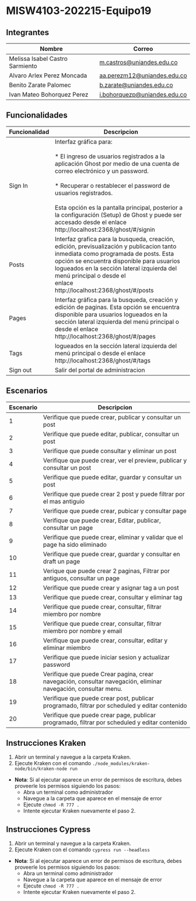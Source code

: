 # MISW4103-202215-Equipo19
## Integrantes
|Nombre|Correo|
|------|------|
|Melissa Isabel Castro Sarmiento|m.castros@uniandes.edu.co
|Alvaro Arlex Perez Moncada|aa.perezm12@uniandes.edu.co
|Benito Zarate Palomec|b.zarate@uniandes.edu.co
|Ivan Mateo Bohorquez Perez|i.bohorquezp@uniandes.edu.co
## Funcionalidades

| Funcionalidad | Descripcion                                                                                                                                                                                                                                                                                                                                                                                           |
|---------------|-------------------------------------------------------------------------------------------------------------------------------------------------------------------------------------------------------------------------------------------------------------------------------------------------------------------------------------------------------------------------------------------------------|
| Sign In       | Interfaz gráfica para:  <br><br>* El ingreso de usuarios registrados a la aplicación Ghost por medio de una cuenta de correo electrónico y un password.  <br><br>* Recuperar o restablecer el password de usuarios registrados. <br><br>Esta opción es la pantalla principal, posterior a la configuración (Setup) de Ghost y puede ser accesado desde el enlace http://localhost:2368/ghost/#/signin |
| Posts         | Interfaz grafica para la busqueda, creación, edición, previsualización y publicacion tanto inmediata como programada de posts. Esta opción se encuentra disponible para usuarios logueados en la sección lateral izquierda del menú principal o desde el <br>enlace <br>http://localhost:2368/ghost/#/posts                                                                                           |
| Pages         | Interfaz gráfica para la busqueda, creación y edición de paginas. Esta opción se encuentra disponible para usuarios logueados en la sección lateral izquierda del menú principal o desde el enlace http://localhost:2368/ghost/#/pages                                                                                                                                                                |
| Tags          | logueados en la sección lateral izquierda del menú principal o desde el enlace http://localhost:2368/ghost/#/tags                                                                                                                                                                                                                                                                                     |
| Sign out      | Salir del portal de administracion                                                                                                                                                                                                                                                                                                                                                                    |


## Escenarios

| Escenario | Descripcion                                                                                                    |
|-----------|----------------------------------------------------------------------------------------------------------------|
| 1         | Verifique que puede crear, publicar y consultar un post                                                        |
| 2         | Verifique que puede editar, publicar, consultar un post                                                        |
| 3         | Verifique que puede consultar y eliminar un post                                                               |
| 4         | Verifique que puede crear, ver el preview, publicar y consultar un post                                        |
| 5         | Verifique que puede editar, guardar y consultar  un post                                                       |
| 6         | Verifique que puede crear 2 post y puede filtrar por el mas antiguio                                           |
| 7         | Verifique que puede crear, pubicar y consultar page                                                            |
| 8         | Verifique que puede crear, Editar, publicar, consultar un page                                                 |
| 9         | Verifique que puede crear, eliminar y validar que el page ha sido eliminado                                    |
| 10        | Verifique que puede crear, guardar y consultar en draft un page                                                |
| 11        | Verique que puede crear 2 paginas, Filtrar por antiguos, consultar un page                                     |
| 12        | Verifique que puede crear y asignar tag a un post                                                              |
| 13        | Verifique que puede crear, consultar y eliminar tag                                                            |
| 14        | Verifique que puede crear, consultar, filtrar miembro por nombre                                               |
| 15        | Verifique que puede crear, consultar, filtrar miembro por nombre y email                                       |
| 16        | Verifique que puede crear, consultar, editar y eliminar miembro                                                |
| 17        | Verifique que puede iniciar sesion y actualizar password                                                       |
| 18        | Verifique que puede Crear pagina, crear navegación, consultar navegación, eliminar navegación, consultar menu. |
| 19        | Verifique que puede crear post, publicar programado, filtrar por scheduled y editar contenido                  |
| 20        | Verifique que puede crear page, publicar programado, filtrar por scheduled y editar contenido                  |


## Instrucciones Kraken
1. Abrir un terminal y navegue a la carpeta Kraken.
2. Ejecute Kraken con el comando `./node_modules/kraken-node/bin/kraken-node run`

* **Nota**:  Si al ejecutar aparece un error de permisos de escritura, debes proveerle los permisos siguiendo los pasos: 
    * Abra un terminal como administrador
    * Navegue a la carpeta que aparece en el mensaje de error 
    * Ejecute `chmod -R 777 .`
    * Intente ejecutar Kraken nuevamente el paso 2.
    
    
## Instrucciones Cypress
1. Abrir un terminal y navegue a la carpeta Kraken.
2. Ejecute Kraken con el comando `cypress run --headless`

* **Nota**:  Si al ejecutar aparece un error de permisos de escritura, debes proveerle los permisos siguiendo los pasos: 
    * Abra un terminal como administrador
    * Navegue a la carpeta que aparece en el mensaje de error 
    * Ejecute `chmod -R 777 .`
    * Intente ejecutar Kraken nuevamente el paso 2.

